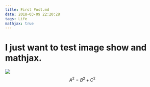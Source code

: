 ```yaml
---
title: First Post.md
date: 2018-03-09 22:20:28
tags: Life
mathjax: true
---
```

# I just want to test image show and mathjax.
![](time.png)
$$ A^2 = B^2 + C^2 $$